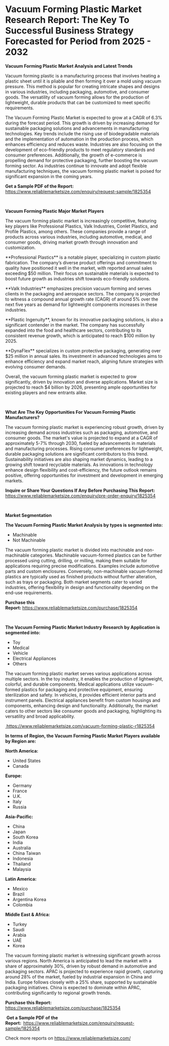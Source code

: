 <p><h1>Vacuum Forming Plastic Market Research Report: The Key To Successful Business Strategy Forecasted for Period from 2025 - 2032</h1></p><p><strong>Vacuum Forming Plastic Market Analysis and Latest Trends</strong></p>
<p><p>Vacuum forming plastic is a manufacturing process that involves heating a plastic sheet until it is pliable and then forming it over a mold using vacuum pressure. This method is popular for creating intricate shapes and designs in various industries, including packaging, automotive, and consumer goods. The versatility of vacuum forming allows for the production of lightweight, durable products that can be customized to meet specific requirements.</p><p>The Vacuum Forming Plastic Market is expected to grow at a CAGR of 6.3% during the forecast period. This growth is driven by increasing demand for sustainable packaging solutions and advancements in manufacturing technologies. Key trends include the rising use of biodegradable materials and the implementation of automation in the production process, which enhances efficiency and reduces waste. Industries are also focusing on the development of eco-friendly products to meet regulatory standards and consumer preferences. Additionally, the growth of e-commerce is propelling demand for protective packaging, further boosting the vacuum forming sector. As industries continue to innovate and adopt flexible manufacturing techniques, the vacuum forming plastic market is poised for significant expansion in the coming years.</p></p>
<p><strong>Get a Sample PDF of the Report:&nbsp;</strong> <a href="https://www.reliablemarketsize.com/enquiry/request-sample/1825354?utm_campaign=2952&utm_medium=2&utm_source=Github&utm_content=ia&utm_term=01042025&utm_id=vacuum-forming-plastic">https://www.reliablemarketsize.com/enquiry/request-sample/1825354</a></p>
<p>&nbsp;</p>
<p><strong>Vacuum Forming Plastic Major Market Players</strong></p>
<p><p>The vacuum forming plastic market is increasingly competitive, featuring key players like Professional Plastics, Valk Industries, Conlet Plastics, and Profile Plastics, among others. These companies provide a range of products across various industries, including automotive, medical, and consumer goods, driving market growth through innovation and customization.</p><p>**Professional Plastics** is a notable player, specializing in custom plastic fabrication. The company’s diverse product offerings and commitment to quality have positioned it well in the market, with reported annual sales exceeding $50 million. Their focus on sustainable materials is expected to boost future growth as industries shift towards eco-friendly solutions.</p><p>**Valk Industries** emphasizes precision vacuum forming and serves clients in the packaging and aerospace sectors. The company is projected to witness a compound annual growth rate (CAGR) of around 5% over the next five years as demand for lightweight components increases in these industries.</p><p>**Plastic Ingenuity**, known for its innovative packaging solutions, is also a significant contender in the market. The company has successfully expanded into the food and healthcare sectors, contributing to its consistent revenue growth, which is anticipated to reach $100 million by 2025.</p><p>**DynaFlex** specializes in custom protective packaging, generating over $25 million in annual sales. Its investment in advanced technologies aims to enhance efficiency and expand market reach, aligning future strategies with evolving consumer demands.</p><p>Overall, the vacuum forming plastic market is expected to grow significantly, driven by innovation and diverse applications. Market size is projected to reach $4 billion by 2026, presenting ample opportunities for existing players and new entrants alike.</p></p>
<p>&nbsp;</p>
<p><strong>What Are The Key Opportunities For Vacuum Forming Plastic Manufacturers?</strong></p>
<p><p>The vacuum forming plastic market is experiencing robust growth, driven by increasing demand across industries such as packaging, automotive, and consumer goods. The market's value is projected to expand at a CAGR of approximately 5-7% through 2030, fueled by advancements in materials and manufacturing processes. Rising consumer preferences for lightweight, durable packaging solutions are significant contributors to this trend. Sustainability initiatives are also shaping market dynamics, leading to a growing shift toward recyclable materials. As innovations in technology enhance design flexibility and cost-efficiency, the future outlook remains positive, offering opportunities for investment and development in emerging markets.</p></p>
<p><strong>Inquire or Share Your Questions If Any Before Purchasing This Report:</strong> <a href="https://www.reliablemarketsize.com/enquiry/pre-order-enquiry/1825354?utm_campaign=2952&utm_medium=2&utm_source=Github&utm_content=ia&utm_term=01042025&utm_id=vacuum-forming-plastic">https://www.reliablemarketsize.com/enquiry/pre-order-enquiry/1825354</a></p>
<p>&nbsp;</p>
<p><strong>Market Segmentation</strong></p>
<p><strong>The Vacuum Forming Plastic Market Analysis by types is segmented into:</strong></p>
<p><ul><li>Machinable</li><li>Not Machinable</li></ul></p>
<p><p>The vacuum forming plastic market is divided into machinable and non-machinable categories. Machinable vacuum-formed plastics can be further processed using cutting, drilling, or milling, making them suitable for applications requiring precise modifications. Examples include automotive parts and custom enclosures. Conversely, non-machinable vacuum-formed plastics are typically used as finished products without further alteration, such as trays or packaging. Both market segments cater to varied industries, offering flexibility in design and functionality depending on the end-use requirements.</p></p>
<p><strong>Purchase this Report:&nbsp;</strong><a href="https://www.reliablemarketsize.com/purchase/1825354?utm_campaign=2952&utm_medium=2&utm_source=Github&utm_content=ia&utm_term=01042025&utm_id=vacuum-forming-plastic">https://www.reliablemarketsize.com/purchase/1825354</a></p>
<p>&nbsp;</p>
<p><strong>The Vacuum Forming Plastic Market Industry Research by Application is segmented into:</strong></p>
<p><ul><li>Toy</li><li>Medical</li><li>Vehicle</li><li>Electrical Appliances</li><li>Others</li></ul></p>
<p><p>The vacuum forming plastic market serves various applications across multiple sectors. In the toy industry, it enables the production of lightweight, colorful, and durable components. Medical applications utilize vacuum-formed plastics for packaging and protective equipment, ensuring sterilization and safety. In vehicles, it provides efficient interior parts and instrument panels. Electrical appliances benefit from custom housings and components, enhancing design and functionality. Additionally, the market caters to other sectors like consumer goods and packaging, highlighting its versatility and broad applicability.</p></p>
<p><a href="https://www.reliablemarketsize.com/vacuum-forming-plastic-r1825354?utm_campaign=2952&utm_medium=2&utm_source=Github&utm_content=ia&utm_term=01042025&utm_id=vacuum-forming-plastic">&nbsp;https://www.reliablemarketsize.com/vacuum-forming-plastic-r1825354</a></p>
<p><strong>In terms of Region, the Vacuum Forming Plastic Market Players available by Region are:</strong></p>
<p>
    <p> <strong> North America: </strong>
        <ul>
            <li>United States</li>
            <li>Canada</li>
        </ul>
        </p> 
    <p> <strong> Europe: </strong>
        <ul>
            <li>Germany</li>
            <li>France</li>
            <li>U.K.</li>
            <li>Italy</li>
            <li>Russia</li>
        </ul>
        </p> 
    <p> <strong> Asia-Pacific: </strong>
        <ul>
            <li>China</li>
            <li>Japan</li>
            <li>South Korea</li>
            <li>India</li>
            <li>Australia</li>
            <li>China Taiwan</li>
            <li>Indonesia</li>
            <li>Thailand</li>
            <li>Malaysia</li>
        </ul>
        </p> 
    <p> <strong> Latin America: </strong>
        <ul>
            <li>Mexico</li>
            <li>Brazil</li>
            <li>Argentina Korea</li>
            <li>Colombia</li>
        </ul>
        </p> 
    <p> <strong> Middle East & Africa: </strong>
        <ul>
            <li>Turkey</li>
            <li>Saudi</li>
            <li>Arabia</li>
            <li>UAE</li>
            <li>Korea</li>
        </ul>
    </p>
    </p>
<p><p>The vacuum forming plastic market is witnessing significant growth across various regions. North America is anticipated to lead the market with a share of approximately 30%, driven by robust demand in automotive and packaging sectors. APAC is projected to experience rapid growth, capturing around 28% of the market, fueled by industrial expansion in China and India. Europe follows closely with a 25% share, supported by sustainable packaging initiatives. China is expected to dominate within APAC, contributing significantly to regional growth trends.</p></p>
<p><strong>Purchase this Report: </strong><a href="https://www.reliablemarketsize.com/purchase/1825354?utm_campaign=2952&utm_medium=2&utm_source=Github&utm_content=ia&utm_term=01042025&utm_id=vacuum-forming-plastic">https://www.reliablemarketsize.com/purchase/1825354</a></p>
<p>&nbsp;<strong>Get a Sample PDF of the Report:&nbsp;&nbsp;</strong><a href="https://www.reliablemarketsize.com/enquiry/request-sample/1825354?utm_campaign=2952&utm_medium=2&utm_source=Github&utm_content=ia&utm_term=01042025&utm_id=vacuum-forming-plastic">https://www.reliablemarketsize.com/enquiry/request-sample/1825354</a></p>
<p><strong></strong></p>
<p>Check more reports on <a href="https://www.reliablemarketsize.com/?utm_campaign=2952&utm_medium=2&utm_source=Github&utm_content=ia&utm_term=01042025&utm_id=vacuum-forming-plastic">https://www.reliablemarketsize.com/</a></p>